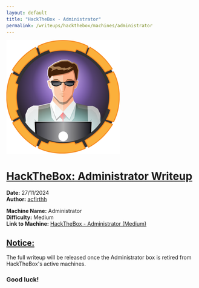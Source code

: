 ```yaml
---
layout: default
title: "HackTheBox - Administrator"
permalink: /writeups/hackthebox/machines/administrator
---
```


![HackTheBox: Administrator (Medium)](images/administrator.png)
<h1><ins>HackTheBox: Administrator Writeup</ins></h1>

**Date:** 27/11/2024\
**Author:** [acfirthh](https://github.com/acfirthh)

**Machine Name:** Administrator\
**Difficulty:** Medium\
**Link to Machine:** [HackTheBox - Administrator (Medium)](https://app.hackthebox.com/machines/administrator)

<h2><ins>Notice:</ins></h2>
The full writeup will be released once the Administrator box is retired from HackTheBox's active machines.

### Good luck!